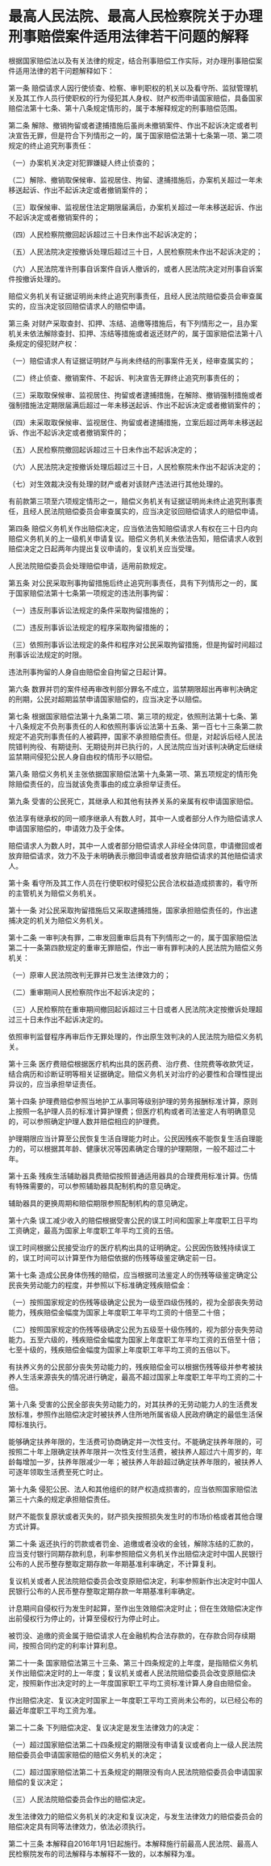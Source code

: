 # 最高人民法院、最高人民检察院关于办理刑事赔偿案件适用法律若干问题的解释

<!-- INFO END -->

根据国家赔偿法以及有关法律的规定，结合刑事赔偿工作实际，对办理刑事赔偿案件适用法律的若干问题解释如下：

第一条 赔偿请求人因行使侦查、检察、审判职权的机关以及看守所、监狱管理机关及其工作人员行使职权的行为侵犯其人身权、财产权而申请国家赔偿，具备国家赔偿法第十七条、第十八条规定情形的，属于本解释规定的刑事赔偿范围。

第二条 解除、撤销拘留或者逮捕措施后虽尚未撤销案件、作出不起诉决定或者判决宣告无罪，但是符合下列情形之一的，属于国家赔偿法第十七条第一项、第二项规定的终止追究刑事责任：

（一）办案机关决定对犯罪嫌疑人终止侦查的；

（二）解除、撤销取保候审、监视居住、拘留、逮捕措施后，办案机关超过一年未移送起诉、作出不起诉决定或者撤销案件的；

（三）取保候审、监视居住法定期限届满后，办案机关超过一年未移送起诉、作出不起诉决定或者撤销案件的；

（四）人民检察院撤回起诉超过三十日未作出不起诉决定的；

（五）人民法院决定按撤诉处理后超过三十日，人民检察院未作出不起诉决定的；

（六）人民法院准许刑事自诉案件自诉人撤诉的，或者人民法院决定对刑事自诉案件按撤诉处理的。

赔偿义务机关有证据证明尚未终止追究刑事责任，且经人民法院赔偿委员会审查属实的，应当决定驳回赔偿请求人的赔偿申请。

第三条 对财产采取查封、扣押、冻结、追缴等措施后，有下列情形之一，且办案机关未依法解除查封、扣押、冻结等措施或者返还财产的，属于国家赔偿法第十八条规定的侵犯财产权：

（一）赔偿请求人有证据证明财产与尚未终结的刑事案件无关，经审查属实的；

（二）终止侦查、撤销案件、不起诉、判决宣告无罪终止追究刑事责任的；

（三）采取取保候审、监视居住、拘留或者逮捕措施，在解除、撤销强制措施或者强制措施法定期限届满后超过一年未移送起诉、作出不起诉决定或者撤销案件的；

（四）未采取取保候审、监视居住、拘留或者逮捕措施，立案后超过两年未移送起诉、作出不起诉决定或者撤销案件的；

（五）人民检察院撤回起诉超过三十日未作出不起诉决定的；

（六）人民法院决定按撤诉处理后超过三十日，人民检察院未作出不起诉决定的；

（七）对生效裁决没有处理的财产或者对该财产违法进行其他处理的。

有前款第三项至六项规定情形之一，赔偿义务机关有证据证明尚未终止追究刑事责任，且经人民法院赔偿委员会审查属实的，应当决定驳回赔偿请求人的赔偿申请。

第四条 赔偿义务机关作出赔偿决定，应当依法告知赔偿请求人有权在三十日内向赔偿义务机关的上一级机关申请复议。赔偿义务机关未依法告知，赔偿请求人收到赔偿决定之日起两年内提出复议申请的，复议机关应当受理。

人民法院赔偿委员会处理赔偿申请，适用前款规定。

第五条 对公民采取刑事拘留措施后终止追究刑事责任，具有下列情形之一的，属于国家赔偿法第十七条第一项规定的违法刑事拘留：

（一）违反刑事诉讼法规定的条件采取拘留措施的；

（二）违反刑事诉讼法规定的程序采取拘留措施的；

（三）依照刑事诉讼法规定的条件和程序对公民采取拘留措施，但是拘留时间超过刑事诉讼法规定的时限。

违法刑事拘留的人身自由赔偿金自拘留之日起计算。

第六条 数罪并罚的案件经再审改判部分罪名不成立，监禁期限超出再审判决确定的刑期，公民对超期监禁申请国家赔偿的，应当决定予以赔偿。

第七条 根据国家赔偿法第十九条第二项、第三项的规定，依照刑法第十七条、第十八条规定不负刑事责任的人和依照刑事诉讼法第十五条、第一百七十三条第二款规定不追究刑事责任的人被羁押，国家不承担赔偿责任。但是，对起诉后经人民法院错判拘役、有期徒刑、无期徒刑并已执行的，人民法院应当对该判决确定后继续监禁期间侵犯公民人身自由权的情形予以赔偿。

第八条 赔偿义务机关主张依据国家赔偿法第十九条第一项、第五项规定的情形免除赔偿责任的，应当就该免责事由的成立承担举证责任。

第九条 受害的公民死亡，其继承人和其他有扶养关系的亲属有权申请国家赔偿。

依法享有继承权的同一顺序继承人有数人时，其中一人或者部分人作为赔偿请求人申请国家赔偿的，申请效力及于全体。

赔偿请求人为数人时，其中一人或者部分赔偿请求人非经全体同意，申请撤回或者放弃赔偿请求，效力不及于未明确表示撤回申请或者放弃赔偿请求的其他赔偿请求人。

第十条 看守所及其工作人员在行使职权时侵犯公民合法权益造成损害的，看守所的主管机关为赔偿义务机关。

第十一条 对公民采取拘留措施后又采取逮捕措施，国家承担赔偿责任的，作出逮捕决定的机关为赔偿义务机关。

第十二条 一审判决有罪，二审发回重审后具有下列情形之一的，属于国家赔偿法第二十一条第四款规定的重审无罪赔偿，作出一审有罪判决的人民法院为赔偿义务机关：

（一）原审人民法院改判无罪并已发生法律效力的；

（二）重审期间人民检察院作出不起诉决定的；

（三）人民检察院在重审期间撤回起诉超过三十日或者人民法院决定按撤诉处理超过三十日未作出不起诉决定的。

依照审判监督程序再审后作无罪处理的，作出原生效判决的人民法院为赔偿义务机关。

第十三条 医疗费赔偿根据医疗机构出具的医药费、治疗费、住院费等收款凭证，结合病历和诊断证明等相关证据确定。赔偿义务机关对治疗的必要性和合理性提出异议的，应当承担举证责任。

第十四条 护理费赔偿参照当地护工从事同等级别护理的劳务报酬标准计算，原则上按照一名护理人员的标准计算护理费；但医疗机构或者司法鉴定人有明确意见的，可以参照确定护理人数并赔偿相应的护理费。

护理期限应当计算至公民恢复生活自理能力时止。公民因残疾不能恢复生活自理能力的，可以根据其年龄、健康状况等因素确定合理的护理期限，一般不超过二十年。

第十五条 残疾生活辅助器具费赔偿按照普通适用器具的合理费用标准计算。伤情有特殊需要的，可以参照辅助器具配制机构的意见确定。

辅助器具的更换周期和赔偿期限参照配制机构的意见确定。

第十六条 误工减少收入的赔偿根据受害公民的误工时间和国家上年度职工日平均工资确定，最高为国家上年度职工年平均工资的五倍。

误工时间根据公民接受治疗的医疗机构出具的证明确定。公民因伤致残持续误工的，误工时间可以计算至作为赔偿依据的伤残等级鉴定确定前一日。

第十七条 造成公民身体伤残的赔偿，应当根据司法鉴定人的伤残等级鉴定确定公民丧失劳动能力的程度，并参照以下标准确定残疾赔偿金：

（一）按照国家规定的伤残等级确定公民为一级至四级伤残的，视为全部丧失劳动能力，残疾赔偿金幅度为国家上年度职工年平均工资的十倍至二十倍；

（二）按照国家规定的伤残等级确定公民为五级至十级伤残的，视为部分丧失劳动能力。五至六级的，残疾赔偿金幅度为国家上年度职工年平均工资的五倍至十倍；七至十级的，残疾赔偿金幅度为国家上年度职工年平均工资的五倍以下。

有扶养义务的公民部分丧失劳动能力的，残疾赔偿金可以根据伤残等级并参考被扶养人生活来源丧失的情况进行确定，最高不超过国家上年度职工年平均工资的二十倍。

第十八条 受害的公民全部丧失劳动能力的，对其扶养的无劳动能力人的生活费发放标准，参照作出赔偿决定时被扶养人住所地所属省级人民政府确定的最低生活保障标准执行。

能够确定扶养年限的，生活费可协商确定并一次性支付。不能确定扶养年限的，可按照二十年上限确定扶养年限并一次性支付生活费，被扶养人超过六十周岁的，年龄每增加一岁，扶养年限减少一年；被扶养人年龄超过确定扶养年限的，被扶养人可逐年领取生活费至死亡时止。

第十九条 侵犯公民、法人和其他组织的财产权造成损害的，应当依照国家赔偿法第三十六条的规定承担赔偿责任。

财产不能恢复原状或者灭失的，财产损失按照损失发生时的市场价格或者其他合理方式计算。

第二十条 返还执行的罚款或者罚金、追缴或者没收的金钱，解除冻结的汇款的，应当支付银行同期存款利息，利率参照赔偿义务机关作出赔偿决定时中国人民银行公布的人民币整存整取定期存款一年期基准利率确定，不计算复利。

复议机关或者人民法院赔偿委员会改变原赔偿决定，利率参照新作出决定时中国人民银行公布的人民币整存整取定期存款一年期基准利率确定。

计息期间自侵权行为发生时起算，至作出生效赔偿决定时止；但在生效赔偿决定作出前侵权行为停止的，计算至侵权行为停止时止。

被罚没、追缴的资金属于赔偿请求人在金融机构合法存款的，在存款合同存续期间，按照合同约定的利率计算利息。

第二十一条 国家赔偿法第三十三条、第三十四条规定的上年度，是指赔偿义务机关作出赔偿决定时的上一年度；复议机关或者人民法院赔偿委员会改变原赔偿决定，按照新作出决定时的上一年度国家职工平均工资标准计算人身自由赔偿金。

作出赔偿决定、复议决定时国家上一年度职工平均工资尚未公布的，以已经公布的最近年度职工平均工资为准。

第二十二条 下列赔偿决定、复议决定是发生法律效力的决定：

（一）超过国家赔偿法第二十四条规定的期限没有申请复议或者向上一级人民法院赔偿委员会申请国家赔偿的赔偿义务机关的决定；

（二）超过国家赔偿法第二十五条规定的期限没有向人民法院赔偿委员会申请国家赔偿的复议决定；

（三）人民法院赔偿委员会作出的赔偿决定。

发生法律效力的赔偿义务机关的决定和复议决定，与发生法律效力的赔偿委员会的赔偿决定具有同等法律效力，依法必须执行。

第二十三条 本解释自2016年1月1日起施行。本解释施行前最高人民法院、最高人民检察院发布的司法解释与本解释不一致的，以本解释为准。
